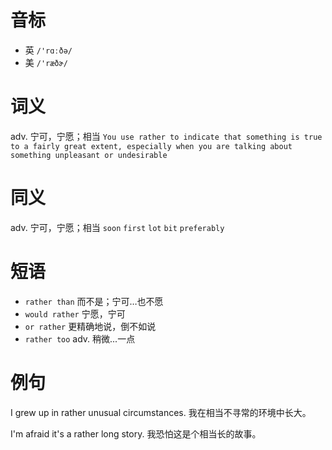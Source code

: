 # 音标

- 英 `/'rɑːðə/`
- 美 `/'ræðɚ/`

# 词义

adv. 宁可，宁愿；相当
`You use rather to indicate that something is true to a fairly great extent, especially when you are talking about something unpleasant or undesirable`

# 同义

adv. 宁可，宁愿；相当
`soon` `first` `lot` `bit` `preferably`

# 短语

- `rather than` 而不是；宁可…也不愿
- `would rather` 宁愿，宁可
- `or rather` 更精确地说，倒不如说
- `rather too` adv. 稍微...一点

# 例句

I grew up in rather unusual circumstances.
我在相当不寻常的环境中长大。

I'm afraid it's a rather long story.
我恐怕这是个相当长的故事。


